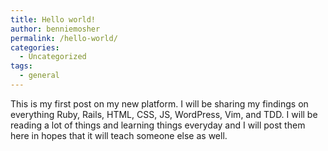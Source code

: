 ```yaml
---
title: Hello world!
author: benniemosher
permalink: /hello-world/
categories:
  - Uncategorized
tags:
  - general
---
```

This is my first post on my new platform. I will be sharing my findings on everything Ruby, Rails, HTML, CSS, JS, WordPress, Vim, and TDD. I will be reading a lot of things and learning things everyday and I will post them here in hopes that it will teach someone else as well.
